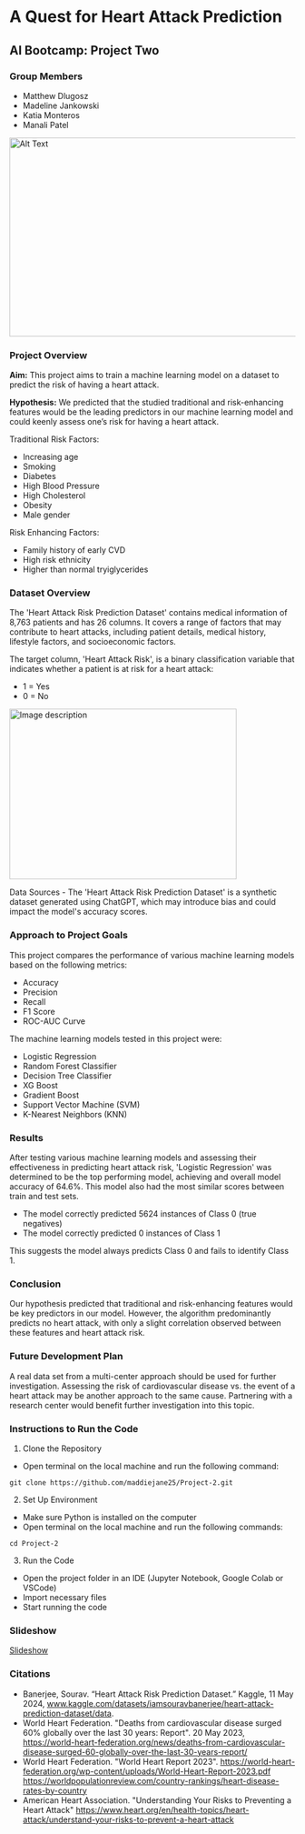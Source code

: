 # A Quest for Heart Attack Prediction
## AI Bootcamp: Project Two

### Group Members
* Matthew Dlugosz
* Madeline Jankowski
* Katia Monteros
* Manali Patel 

<img src="https://www.nm.org//-/media/northwestern/healthbeat/images/medical-advances/how-artificial-intelligence-is-saving-lives-heart-failure_ft.jpg" alt="Alt Text" width="800" height="350">

### Project Overview
**Aim:**
This project aims to train a machine learning model on a dataset to predict the risk of having a heart attack. 

**Hypothesis:**
We predicted that the studied traditional and risk-enhancing features would be the leading predictors in our machine learning model and could keenly assess one’s risk for having a heart attack.

Traditional Risk Factors:
* Increasing age
* Smoking
* Diabetes
* High Blood Pressure
* High Cholesterol
* Obesity
* Male gender
  
Risk Enhancing Factors:
* Family history of early CVD
* High risk ethnicity
* Higher than normal tryiglycerides

### Dataset Overview
The 'Heart Attack Risk Prediction Dataset' contains medical information of 8,763 patients and has 26 columns. It covers a range of factors that may contribute to heart attacks, including patient details, medical history, lifestyle factors, and socioeconomic factors. 

The target column, 'Heart Attack Risk', is a binary classification variable that indicates whether a patient is at risk for a heart attack:
* 1 = Yes
* 0 = No

<img src="https://github.com/user-attachments/assets/a58e91f9-ee3f-47a1-a047-f596e7616a17" alt="Image description" width="400" height="300">

Data Sources - The 'Heart Attack Risk Prediction Dataset' is a synthetic dataset generated using ChatGPT, which may introduce bias and could impact the model's accuracy scores.

### Approach to Project Goals 
This project compares the performance of various machine learning models based on the following metrics: 
* Accuracy
* Precision
* Recall
* F1 Score
* ROC-AUC Curve

The machine learning models tested in this project were:
* Logistic Regression
* Random Forest Classifier
* Decision Tree Classifier
* XG Boost
* Gradient Boost
* Support Vector Machine (SVM)
* K-Nearest Neighbors (KNN)

### Results
After testing various machine learning models and assessing their effectiveness in predicting heart attack risk, 'Logistic Regression' was determined to be the top performing model, achieving and overall model accuracy of 64.6%. This model also had the most similar scores between train and test sets.

* The model correctly predicted 5624 instances of Class 0 (true negatives)
* The model correctly predicted 0 instances of Class 1

This suggests the model always predicts Class 0 and fails to identify Class 1. 

### Conclusion
Our hypothesis predicted that traditional and risk-enhancing features would be key predictors in our model. However, the algorithm predominantly predicts no heart attack, with only a slight correlation observed between these features and heart attack risk.

### Future Development Plan
A real data set from a multi-center approach should be used for further investigation. Assessing the risk of cardiovascular disease vs. the event of a heart attack may be another approach to the same cause. Partnering with a research center would benefit further investigation into this topic. 

### Instructions to Run the Code
1. Clone the Repository
* Open terminal on the local machine and run the following command:
  
```git clone https://github.com/maddiejane25/Project-2.git```

2. Set Up Environment
* Make sure Python is installed on the computer
* Open terminal on the local machine and run the following commands:

```cd Project-2```

3. Run the Code
* Open the project folder in an IDE (Jupyter Notebook, Google Colab or VSCode)
* Import necessary files
* Start running the code

### Slideshow
[Slideshow ](https://docs.google.com/presentation/d/1g0D8h2mI9JEUH5VGRzRVXbHPKNpetEnNND75WcOhGws/edit?usp=sharing)

### Citations
* Banerjee, Sourav. “Heart Attack Risk Prediction Dataset.” Kaggle, 11 May 2024, www.kaggle.com/datasets/iamsouravbanerjee/heart-attack-prediction-dataset/data. 
* World Heart Federation. "Deaths from cardiovascular disease surged 60% globally over the last 30 years: Report". 20 May 2023, https://world-heart-federation.org/news/deaths-from-cardiovascular-disease-surged-60-globally-over-the-last-30-years-report/
* World Heart Federation. "World Heart Report 2023". https://world-heart-federation.org/wp-content/uploads/World-Heart-Report-2023.pdf
https://worldpopulationreview.com/country-rankings/heart-disease-rates-by-country
* American Heart Association. "Understanding Your Risks to Preventing a Heart Attack" https://www.heart.org/en/health-topics/heart-attack/understand-your-risks-to-prevent-a-heart-attack

